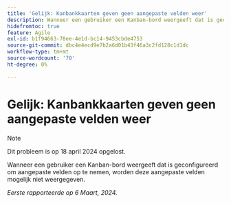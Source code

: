 ```yaml
---
title: 'Gelijk: Kanbankkaarten geven geen aangepaste velden weer'
description: Wanneer een gebruiker een Kanban-bord weergeeft dat is geconfigureerd om aangepaste velden op te nemen, worden deze aangepaste velden mogelijk niet weergegeven.
hidefromtoc: true
feature: Agile
exl-id: b1f94663-78ee-4e1d-bc14-9453cbde4753
source-git-commit: dbc4e4ecd9e7b2a6d01b43f46a3c2fd128c1d1dc
workflow-type: tm+mt
source-wordcount: '70'
ht-degree: 0%

---
```


# Gelijk: Kanbankkaarten geven geen aangepaste velden weer

>[!NOTE]
>
>Dit probleem is op 18 april 2024 opgelost.

Wanneer een gebruiker een Kanban-bord weergeeft dat is geconfigureerd om aangepaste velden op te nemen, worden deze aangepaste velden mogelijk niet weergegeven.

_Eerste rapporteerde op 6 Maart, 2024._

